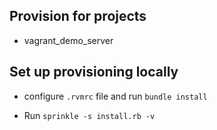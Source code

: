 ## Provision for projects

* vagrant_demo_server

## Set up provisioning locally

* configure `.rvmrc` file and run `bundle install`

* Run `sprinkle -s install.rb -v`
